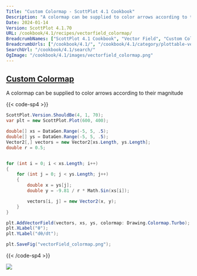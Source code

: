 ```yaml
---
Title: "Custom Colormap - ScottPlot 4.1 Cookbook"
Description: "A colormap can be supplied to color arrows according to their magnitude"
Date: 2024-01-14
Version: ScottPlot 4.1.70
URL: /cookbook/4.1/recipes/vectorfield_colormap/
BreadcrumbNames: ["ScottPlot 4.1 Cookbook", "Vector Field", "Custom Colormap"]
BreadcrumbUrls: ["/cookbook/4.1/", "/cookbook/4.1/category/plottable-vector-field", "/cookbook/4.1/recipes/vectorfield_colormap/"]
SearchUrl: "/cookbook/4.1/search/"
OgImage: "/cookbook/4.1/images/vectorfield_colormap.png"
---
```


<h2><a id='custom-colormap' href='/cookbook/4.1/recipes/vectorfield_colormap/'>Custom Colormap</a></h2>

A colormap can be supplied to color arrows according to their magnitude

{{< code-sp4 >}}

```cs
ScottPlot.Version.ShouldBe(4, 1, 70);
var plt = new ScottPlot.Plot(600, 400);

double[] xs = DataGen.Range(-5, 5, .5);
double[] ys = DataGen.Range(-5, 5, .5);
Vector2[,] vectors = new Vector2[xs.Length, ys.Length];
double r = 0.5;


for (int i = 0; i < xs.Length; i++)
{
    for (int j = 0; j < ys.Length; j++)
    {
        double x = ys[j];
        double y = -9.81 / r * Math.Sin(xs[i]);

        vectors[i, j] = new Vector2(x, y);
    }
}

plt.AddVectorField(vectors, xs, ys, colormap: Drawing.Colormap.Turbo);
plt.XLabel("θ");
plt.YLabel("dθ/dt");

plt.SaveFig("vectorField_colormap.png");
```

{{< /code-sp4 >}}

<img src='../../images/vectorfield_colormap.png' class='d-block mx-auto my-5' />


